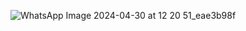 ![WhatsApp Image 2024-04-30 at 12 20 51_eae3b98f](https://github.com/raditanurhasna/Tugas8_20220140019/assets/127105533/f14508ab-4981-494a-80b8-697093bf4a05)
